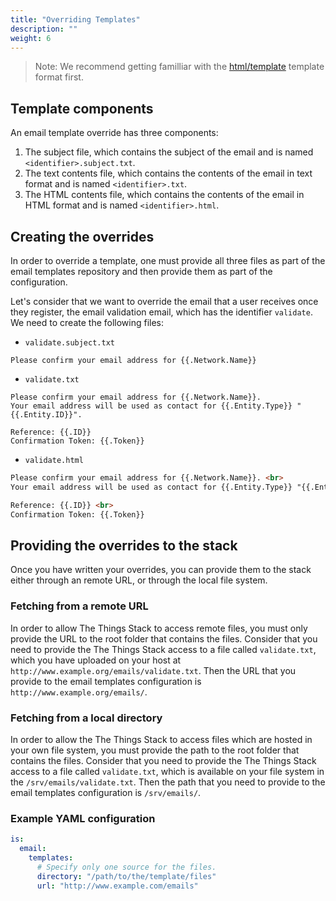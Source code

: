 ```yaml
---
title: "Overriding Templates"
description: ""
weight: 6
---
```


> Note: We recommend getting familliar with the [html/template](https://golang.org/pkg/html/template/) template format first.

## Template components

An email template override has three components:

1. The subject file, which contains the subject of the email and is named `<identifier>.subject.txt`. 
2. The text contents file, which contains the contents of the email in text format and is named `<identifier>.txt`.
3. The HTML contents file, which contains the contents of the email in HTML format and is named `<identifier>.html`.


## Creating the overrides

In order to override a template, one must provide all three files as part of the email templates repository and then provide them as part of the configuration.

Let's consider that we want to override the email that a user receives once they register, the email validation email, which has the identifier `validate`. We need to create the following files:


- `validate.subject.txt`
```text
Please confirm your email address for {{.Network.Name}}
```
- `validate.txt`
```text
Please confirm your email address for {{.Network.Name}}.
Your email address will be used as contact for {{.Entity.Type}} "{{.Entity.ID}}". 

Reference: {{.ID}}
Confirmation Token: {{.Token}}
```
- `validate.html`
```html
Please confirm your email address for {{.Network.Name}}. <br> 
Your email address will be used as contact for {{.Entity.Type}} "{{.Entity.ID}}". <br> <br> 

Reference: {{.ID}} <br> 
Confirmation Token: {{.Token}}
```

## Providing the overrides to the stack

Once you have written your overrides, you can provide them to the stack either through an remote URL, or through the local file system.

### Fetching from a remote URL

In order to allow The Things Stack to access remote files, you must only provide the URL to the root folder that contains the files. Consider that you need to provide the The Things Stack access to a file called `validate.txt`, which you have uploaded on your host at `http://www.example.org/emails/validate.txt`. Then the URL that you provide to the email templates configuration is `http://www.example.org/emails/`.

### Fetching from a local directory

In order to allow the The Things Stack to access files which are hosted in your own file system, you must provide the path to the root folder that contains the files. Consider that you need to provide the The Things Stack access to a file called `validate.txt`, which is available on your file system in the `/srv/emails/validate.txt`. Then the path that you need to provide to the email templates configuration is `/srv/emails/`.

### Example YAML configuration 

```yaml
is:
  email:
    templates:
      # Specify only one source for the files.
      directory: "/path/to/the/template/files"
      url: "http://www.example.com/emails"
```
